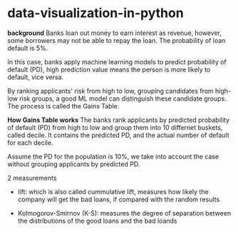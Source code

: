 # data-visualization-in-python

**background**
Banks loan out money to earn interest as revenue, however, some borrowers may not be able to repay the loan. The probability of loan default is 5%. 

In this case, banks apply machine learning models to predict probability of default (PD), high prediction value means the person is more likely to default, vice versa. 

By ranking applicants' risk from high to low, grouping candidates from high-low risk groups, a good ML model can distinguish these candidate groups. The process is called the Gains Table. 

**How Gains Table works**
The banks rank applicants by predicted probability of default (PD) from high to low and group them into 10 differnet buskets, called decile. It contains the predicted PD, and the actual number of default for each decile. 

Assume the PD for the population is 10%, we take into account the case without grouping applicants by predicted PD. 

2 measurements
- lift: which is also called cummulative lift, measures how likely the company will get the bad loans, if compared with the random results

- Kolmogorov-Smirnov (K-S): measures the degree of separation between the distributions of the good loans and the bad loands
